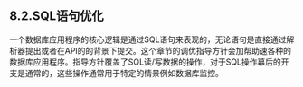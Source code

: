 ## 8.2.SQL语句优化

一个数据库应用程序的核心逻辑是通过SQL语句来表现的，无论语句是直接通过解析器提出或者在API的的背景下提交。这个章节的调优指导方针会加帮助速各种的数据库应用程序。指导方针覆盖了SQL读/写数据的操作，对于SQL操作幕后的开支是通常的，这些操作通常用于特定的情景例如数据库监控。